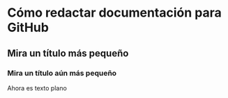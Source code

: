 # Cómo redactar documentación para GitHub
## Mira un título más pequeño
### Mira un título aún más pequeño
Ahora es texto plano
